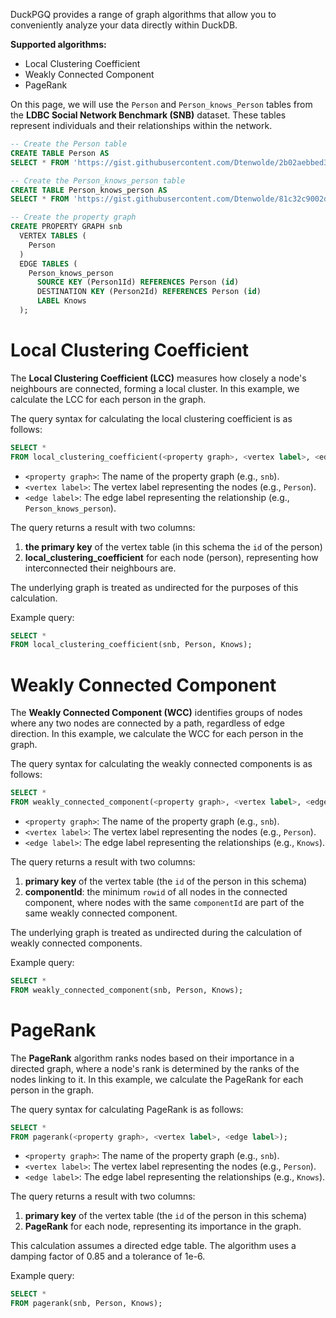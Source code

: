 DuckPGQ provides a range of graph algorithms that allow you to conveniently analyze your data directly within DuckDB.

**Supported algorithms:**

- Local Clustering Coefficient
- Weakly Connected Component
- PageRank

On this page, we will use the `Person` and `Person_knows_Person` tables from the **LDBC Social Network Benchmark (SNB)** dataset. These tables represent individuals and their relationships within the network.

```sql
-- Create the Person table
CREATE TABLE Person AS 
SELECT * FROM 'https://gist.githubusercontent.com/Dtenwolde/2b02aebbed3c9638a06fda8ee0088a36/raw/8c4dc551f7344b12eaff2d1438c9da08649d00ec/person-sf0.003.csv';

-- Create the Person_knows_person table
CREATE TABLE Person_knows_person AS 
SELECT * FROM 'https://gist.githubusercontent.com/Dtenwolde/81c32c9002d4059c2c3073dbca155275/raw/8b440e810a48dcaa08c07086e493ec0e2ec6b3cb/person_knows_person-sf0.003.csv';

-- Create the property graph
CREATE PROPERTY GRAPH snb
  VERTEX TABLES (
    Person
  )
  EDGE TABLES (
    Person_knows_person 
      SOURCE KEY (Person1Id) REFERENCES Person (id)
      DESTINATION KEY (Person2Id) REFERENCES Person (id)
      LABEL Knows
  );
```

# Local Clustering Coefficient

The **Local Clustering Coefficient (LCC)** measures how closely a node's neighbours are connected, forming a local cluster. In this example, we calculate the LCC for each person in the graph.

The query syntax for calculating the local clustering coefficient is as follows:

```sql
SELECT * 
FROM local_clustering_coefficient(<property graph>, <vertex label>, <edge label>);
```

- `<property graph>`: The name of the property graph (e.g., `snb`).
- `<vertex label>`: The vertex label representing the nodes (e.g., `Person`).
- `<edge label>`: The edge label representing the relationship (e.g., `Person_knows_person`).

The query returns a result with two columns:

1. **the primary key** of the vertex table (in this schema the `id` of the person)
2. **local_clustering_coefficient** for each node (person), representing how interconnected their neighbours are.

The underlying graph is treated as undirected for the purposes of this calculation.

Example query:
```sql
SELECT *
FROM local_clustering_coefficient(snb, Person, Knows);
```

# Weakly Connected Component

The **Weakly Connected Component (WCC)** identifies groups of nodes where any two nodes are connected by a path, regardless of edge direction. In this example, we calculate the WCC for each person in the graph.

The query syntax for calculating the weakly connected components is as follows:

```sql
SELECT *
FROM weakly_connected_component(<property graph>, <vertex label>, <edge label>);
```

- `<property graph>`: The name of the property graph (e.g., `snb`).
- `<vertex label>`: The vertex label representing the nodes (e.g., `Person`).
- `<edge label>`: The edge label representing the relationships (e.g., `Knows`).

The query returns a result with two columns:

1. **primary key** of the vertex table (the `id` of the person in this schema)
2. **componentId**: the minimum `rowid` of all nodes in the connected component, where nodes with the same `componentId` are part of the same weakly connected component.

The underlying graph is treated as undirected during the calculation of weakly connected components.

Example query:

```sql
SELECT *
FROM weakly_connected_component(snb, Person, Knows);
```

# PageRank

The **PageRank** algorithm ranks nodes based on their importance in a directed graph, where a node's rank is determined by the ranks of the nodes linking to it. In this example, we calculate the PageRank for each person in the graph.

The query syntax for calculating PageRank is as follows:

```sql
SELECT *
FROM pagerank(<property graph>, <vertex label>, <edge label>);
```

- `<property graph>`: The name of the property graph (e.g., `snb`).
- `<vertex label>`: The vertex label representing the nodes (e.g., `Person`).
- `<edge label>`: The edge label representing the relationships (e.g., `Knows`).

The query returns a result with two columns:

1. **primary key** of the vertex table (the `id` of the person in this schema)
2. **PageRank** for each node, representing its importance in the graph.

This calculation assumes a directed edge table.
The algorithm uses a damping factor of 0.85 and a tolerance of 1e-6.

Example query:

```sql
SELECT *
FROM pagerank(snb, Person, Knows);
```